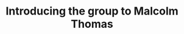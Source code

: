 ---
area: Communication Skills
category: 01 - Consultation Workshop
title: Introducing the group to Malcolm Thomas
description: Introducing the group to Malcolm Thomas
audio: /assets/audio/1 - Calgary Cambridge Workshop - Introducing Group to Malcolm Thomas - MQ.mp3
article: /assets/publication/Calgary script.pdf
www: 
keywords: Calgary, Cambridge, Model
youtube: 
soundcloud: 
---